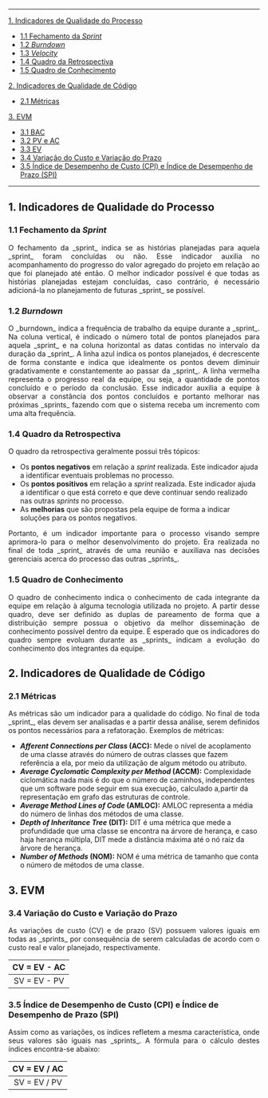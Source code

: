 ---------
[1. Indicadores de Qualidade do Processo](#1-indicadores-de-qualidade-do-processo)

 * [1.1 Fechamento da _Sprint_](#11-fechamento-da-sprint)
 * [1.2 _Burndown_](#12-burndown)
 * [1.3 _Velocity_](#13-velocity)
 * [1.4 Quadro da Retrospectiva](#14-quadro-da-retrospectiva)
 * [1.5 Quadro de Conhecimento](#15-quadro-de-conhecimento)

[2. Indicadores de Qualidade de Código](#2-indicadores-de-qualidade-de-código)

 * [2.1 Métricas](#21-métricas)

[3. EVM](#3-evm)
 * [3.1 BAC](#31-bac)
 * [3.2 PV e AC](#32-pv-e-ac)
 * [3.3 EV](#33-ev)
 * [3.4 Variação do Custo e Variação do Prazo](#34-variação-do-custo-e-variação-do-prazo)
 * [3.5 Índice de Desempenho de Custo (CPI) e Índice de Desempenho de Prazo (SPI)](https://github.com/fga-gpp-mds/00-Disciplina/wiki/Indicadores-%C3%81geis/_edit#35-%C3%8Dndice-de-desempenho-de-custo-cpi-e-%C3%8Dndice-de-desempenho-de-prazo-spi)

---------
## 1. Indicadores de Qualidade do Processo

### 1.1 Fechamento da _Sprint_

<p align = "justify">O fechamento da _sprint_ indica se as histórias planejadas para aquela _sprint_ foram concluídas ou não. Esse indicador auxilia no acompanhamento do progresso do valor agregado do projeto em relação ao que foi planejado até então. O melhor indicador possível é que todas as histórias planejadas estejam concluídas, caso contrário, é necessário adicioná-la no planejamento de futuras _sprint_ se possível.

### 1.2 _Burndown_

<p align = "justify">O _burndown_ indica a frequência de trabalho da equipe durante a _sprint_. Na coluna vertical, é indicado o número total de pontos planejados para aquela _sprint_ e na coluna horizontal as datas contidas no intervalo da duração da _sprint_. A linha azul indica os pontos planejados, é decrescente de forma constante e indica que idealmente os pontos devem diminuir gradativamente e constantemente ao passar da _sprint_. A linha vermelha representa o progresso real da equipe, ou seja, a quantidade de pontos concluído e o período da conclusão. Esse indicador auxilia a equipe à observar a constância dos pontos concluídos e portanto melhorar nas próximas _sprints_ fazendo com que o sistema receba um incremento com uma alta frequência.

### 1.4 Quadro da Retrospectiva

<p align = "justify">O quadro da retrospectiva geralmente possui três tópicos:

 * Os **pontos negativos** em relação a _sprint_ realizada. Este indicador ajuda a identificar eventuais problemas no processo.
 * Os **pontos positivos** em relação a _sprint_ realizada. Este indicador ajuda a identificar o que está correto e que deve continuar sendo realizado nas outras _sprints_ no processo.
 * As **melhorias** que são propostas pela equipe de forma a indicar soluções para os pontos negativos.

<p align = "justify">Portanto, é um indicador importante para o processo visando sempre aprimora-lo para o melhor desenvolvimento do projeto. Era realizada no final de toda _sprint_ através de uma reunião e auxiliava nas decisões gerenciais acerca do processo das outras _sprints_.

### 1.5 Quadro de Conhecimento

<p align = "justify">O quadro de conhecimento indica o conhecimento de cada integrante da equipe em relação à alguma tecnologia utilizada no projeto. A partir desse quadro, deve ser definido as duplas de pareamento de forma que a distribuição sempre possua o objetivo da melhor disseminação de conhecimento possível dentro da equipe. É esperado que os indicadores do quadro sempre evoluam durante as _sprints_ indicam a evolução do conhecimento dos integrantes da equipe.

## 2. Indicadores de Qualidade de Código

### 2.1 Métricas

<p align = "justify">As métricas são um indicador para a qualidade do código. No final de toda _sprint_, elas devem ser analisadas e a partir dessa análise, serem definidos os pontos necessários para a refatoração. Exemplos de métricas:

 * **_Afferent Connections per Class_ (ACC):** Mede o nível de acoplamento de uma classe através do número de outras classes que fazem referência a ela, por meio da utilização de algum método ou atributo.
 * **_Average Cyclomatic Complexity per Method_ (ACCM):** Complexidade ciclomática nada mais é do que o número de caminhos, independentes que um software pode seguir em sua execução, calculado a,partir da representação em grafo das estruturas de controle.
 * **_Average Method Lines of Code_ (AMLOC):** AMLOC representa a média do número de linhas dos métodos de uma classe.
 * **_Depth of Inheritance Tree_ (DIT):** DIT é uma métrica que mede a profundidade que uma classe se encontra na árvore de herança, e caso haja herança múltipla, DIT mede a distância máxima até o nó raiz da árvore de herança.
 * **_Number of Methods_ (NOM):** NOM é uma métrica de tamanho que conta o número de métodos de uma classe.

## 3. EVM

### 3.4 Variação do Custo e Variação do Prazo

<p align = "justify"> As variações de custo (CV) e de prazo (SV) possuem valores iguais em todas as _sprints_ por consequência de serem calculadas de acordo com o custo real e valor planejado, respectivamente. 

| CV = EV - AC |
|:------------:|
| SV = EV - PV |

### 3.5 Índice de Desempenho de Custo (CPI) e Índice de Desempenho de Prazo (SPI)

<p align = "justify"> Assim como as variações, os índices refletem a mesma característica, onde seus valores são iguais nas _sprints_. A fórmula para o cálculo destes índices encontra-se abaixo:

| CV = EV / AC |
|:------------:|
| SV = EV / PV |